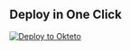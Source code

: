 
## Deploy in One Click

[![Deploy to Okteto](https://okteto.com/develop-okteto.svg)](https://cloud.okteto.com/deploy?repository=https://github.com/Jaironlobaina/bot1)
